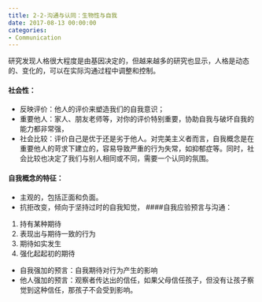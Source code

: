 ```yaml
---
title: 2-2-沟通与认同：生物性与自我
date: 2017-08-13 00:00:00
categories:
- Communication
---
```

研究发现人格很大程度是由基因决定的，但越来越多的研究也显示，人格是动态的、变化的，可以在实际沟通过程中调整和控制。
#### 社会性：
- 反映评价：他人的评价来塑造我们的自我意识；
- 重要他人：家人、朋友老师等，对你的评价特别重要，协助自我与破坏自我的能力都非常强，
- 社会比较：评价自己是优于还是劣于他人。对完美主义者而言，自我概念是在重要他人的苛求下建立的，容易导致严重的行为失常，如抑郁症等。同时，社会比较也决定了我们与别人相同或不同，需要一个认同的氛围。
#### 自我概念的特征：
- 主观的，包括正面和负面。
- 抗拒改变，倾向于坚持过时的自我知觉，
####自我应验预言与沟通：
1. 持有某种期待
2. 表现出与期待一致的行为
3. 期待如实发生
4. 强化起起初的期待
- 自我强加的预言：自我期待对行为产生的影响
- 他人强加的预言：观察者传达出的信任，如果父母信任孩子，但没有让孩子察觉到这种信任，那孩子不会受到影响。
